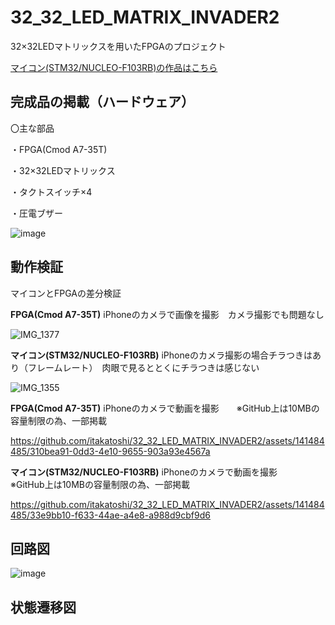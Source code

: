 # 32_32_LED_MATRIX_INVADER2


32×32LEDマトリックスを用いたFPGAのプロジェクト




[マイコン(STM32/NUCLEO-F103RB)の作品はこちら](https://github.com/itakatoshi/32_32_LED_MATRIX_INVADER)



## 完成品の掲載（ハードウェア）


〇主な部品


・FPGA(Cmod A7-35T)


・32×32LEDマトリックス


・タクトスイッチ×4


・圧電ブザー




![image](https://github.com/itakatoshi/32_32_LED_MATRIX_INVADER2/assets/141484485/28e6da35-66cf-4730-99fc-92e40b2cd7a3)



## 動作検証


マイコンとFPGAの差分検証

**FPGA(Cmod A7-35T)**
iPhoneのカメラで画像を撮影　カメラ撮影でも問題なし


![IMG_1377](https://github.com/itakatoshi/32_32_LED_MATRIX_INVADER2/assets/141484485/835f70ef-6954-43b4-b1f2-91b99fa788af)


**マイコン(STM32/NUCLEO-F103RB)**
iPhoneのカメラ撮影の場合チラつきはあり（フレームレート）　肉眼で見るととくにチラつきは感じない　


![IMG_1355](https://github.com/itakatoshi/32_32_LED_MATRIX_INVADER2/assets/141484485/528c8824-c75e-4b3f-a42b-45ac56bce994)




**FPGA(Cmod A7-35T)**
iPhoneのカメラで動画を撮影　　※GitHub上は10MBの容量制限の為、一部掲載


https://github.com/itakatoshi/32_32_LED_MATRIX_INVADER2/assets/141484485/310bea91-0dd3-4e10-9655-903a93e4567a

**マイコン(STM32/NUCLEO-F103RB)**
iPhoneのカメラで動画を撮影　　※GitHub上は10MBの容量制限の為、一部掲載



https://github.com/itakatoshi/32_32_LED_MATRIX_INVADER2/assets/141484485/33e9bb10-f633-44ae-a4e8-a988d9cbf9d6


## 回路図


![image](https://github.com/itakatoshi/32_32_LED_MATRIX_INVADER2/assets/141484485/140d90d2-0028-4731-8a54-e33079924ac9)




## 状態遷移図

